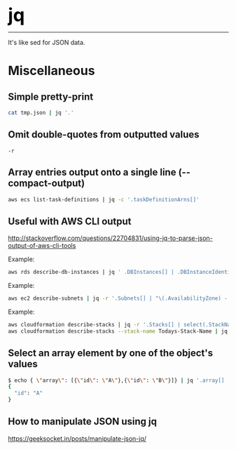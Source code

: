 **<span style="font-size:3em;color:black">jq</span>**
***
It's like sed for JSON data.

# Miscellaneous

## Simple pretty-print
```bash
cat tmp.json | jq '.'
```

## Omit double-quotes from outputted values
```
-r
```

## Array entries output onto a single line (--compact-output)
```bash
aws ecs list-task-definitions | jq -c '.taskDefinitionArns[]'
```

## Useful with AWS CLI output
http://stackoverflow.com/questions/22704831/using-jq-to-parse-json-output-of-aws-cli-tools

Example:
```bash
aws rds describe-db-instances | jq ' .DBInstances[] | .DBInstanceIdentifier,.DBInstanceClass,.Endpoint.Address'
```

Example:
```bash
aws ec2 describe-subnets | jq -r '.Subnets[] | "\(.AvailabilityZone) - \(.DefaultForAz)"'
```

Example:
```bash
aws cloudformation describe-stacks | jq -r '.Stacks[] | select(.StackName=="Todays-Stack-Name")'
aws cloudformation describe-stacks --stack-name Todays-Stack-Name | jq -r '.Stacks[0]'
```


## Select an array element by one of the object's values
```bash
$ echo { \"array\": [{\"id\": \"A\"},{\"id\": \"B\"}]} | jq '.array[] | select(.id=="A")'
{
  "id": "A"
}
```


## How to manipulate JSON using jq
https://geeksocket.in/posts/manipulate-json-jq/